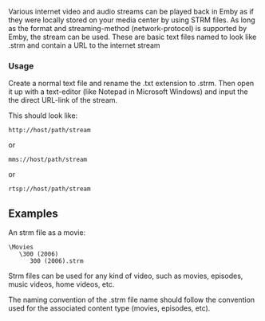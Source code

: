 Various internet video and audio streams can be played back in Emby as if they were locally stored on your media center by using STRM files. As long as the format and streaming-method (network-protocol) is supported by Emby, the stream can be used. These are basic text files named to look like <name>.strm and contain a URL to the internet stream
 
### Usage

Create a normal text file and rename the .txt extension to .strm. Then open it up with a text-editor (like Notepad in Microsoft Windows) and input the the direct URL-link of the stream.

This should look like:

```
http://host/path/stream
```

or 

```
mms://host/path/stream
```

or 

```
rtsp://host/path/stream
```


## Examples

An strm file as a movie:

```
\Movies
   \300 (2006)
      300 (2006).strm
```

Strm files can be used for any kind of video, such as movies, episodes, music videos, home videos, etc.

The naming convention of the .strm file name should follow the convention used for the associated content type (movies, episodes, etc).